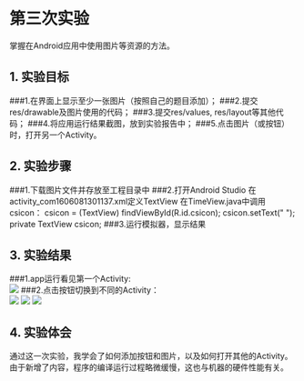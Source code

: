 # 第三次实验 
掌握在Android应用中使用图片等资源的方法。 

## 1. 实验目标 
###1.在界面上显示至少一张图片（按照自己的题目添加）； 
###2.提交res/drawable及图片使用的代码； 
###3.提交res/values, res/layout等其他代码； 
###4.将应用运行结果截图，放到实验报告中； 
###5.点击图片（或按钮）时，打开另一个Activity。 

## 2. 实验步骤 
###1.下载图片文件并存放至工程目录中
###2.打开Android Studio
在activity_com1606081301137.xml定义TextView
<TextView
    android:id="@+id/csicon"
    android:textAppearance="?android:attr/textAppearanceLarge"
    android:layout_width="wrap_content"
    android:layout_height="90dp"
    android:drawableBottom="@drawable/csicon"
    android:gravity="center"/>
在TimeView.java中调用csicon：
csicon = (TextView) findViewById(R.id.csicon);
csicon.setText(" ");
private TextView csicon;
###3.运行模拟器，显示结果

## 3. 实验结果  
###1.app运行看见第一个Activity:  
 ![](https://raw.githubusercontent.com/ChaShu618/android-labs-2018/master/com1606081301137/AndroidProject/Project01/E301.png)
###2.点击按钮切换到不同的Activity：  
![](https://raw.githubusercontent.com/ChaShu618/android-labs-2018/master/com1606081301137/AndroidProject/Project01/E302.png)
![](https://raw.githubusercontent.com/ChaShu618/android-labs-2018/master/com1606081301137/AndroidProject/Project01/E303.png)
![](https://raw.githubusercontent.com/ChaShu618/android-labs-2018/master/com1606081301137/AndroidProject/Project01/E304.png)

## 4. 实验体会  
通过这一次实验，我学会了如何添加按钮和图片，以及如何打开其他的Activity。由于新增了内容，程序的编译运行过程略微缓慢，这也与机器的硬件性能有关。
